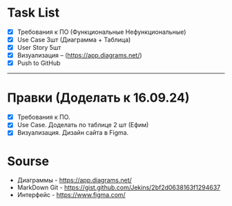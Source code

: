 # Task List
- [x] Требования к ПО (Функциональные Нефункциональные) 
- [x] Use Case 3шт (Диаграмма + Таблица)
- [x] User Story 5шт 
- [x] Визуализация – (https://app.diagrams.net/)
- [x] Push to GitHub
---

# Правки (Доделать к 16.09.24)
- [x] Требования к ПО. 
- [x] Use Case. Доделать по таблице 2 шт (Ефим)
- [x] Визуализация. Дизайн сайта в Figma.

# Sourse
- Диаграммы - https://app.diagrams.net/
- MarkDown Git - https://gist.github.com/Jekins/2bf2d0638163f1294637
- Интерфейс - https://www.figma.com/
